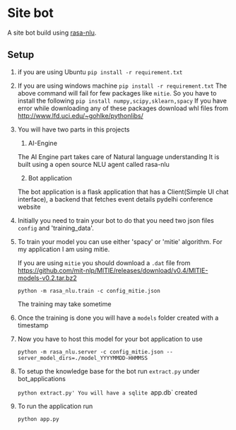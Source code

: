 # Site bot
A site bot build using [rasa-nlu](http://rasa.ai).

## Setup
1. if you are using Ubuntu
    `pip install -r requirement.txt`

2. If you are using windows machine
    `pip install -r requirement.txt`
    The above command will fail for few packages like `mitie`.
    So you have to install the following
    `pip install numpy,scipy,sklearn,spacy`
    If you have error while downloading any of these packages download whl files from http://www.lfd.uci.edu/~gohlke/pythonlibs/

2. You will have two parts in this projects
    1. AI-Engine

    The AI Engine part takes care of Natural language understanding
    It is built using a open source NLU agent called rasa-nlu

    2. Bot application

    The bot application is a flask application that has a Client(Simple UI chat interface),
    a backend that fetches event details pydelhi conference website

3. Initially you need to train your bot to do that you need two json files `config` and 'training_data'.

4. To train your model you can use either 'spacy' or 'mitie' algorithm. For my application I am using mitie.

    If you are using `mitie` you should download a `.dat` file from
    https://github.com/mit-nlp/MITIE/releases/download/v0.4/MITIE-models-v0.2.tar.bz2

    `python -m rasa_nlu.train -c config_mitie.json`

    The training may take sometime

5. Once the training is done you will have a `models` folder created with a timestamp

6. Now you have to host this model for your bot application to use

    `python -m rasa_nlu.server -c config_mitie.json --server_model_dirs=./model_YYYYMMDD-HHMMSS`

7. To setup the knowledge base for the bot run `extract.py` under bot_applications

    `python extract.py'
    You will have a sqlite `app.db` created

8. To run the application run

    `python app.py`
